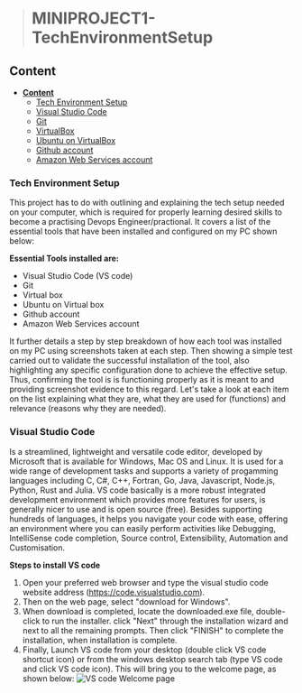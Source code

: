 ># **MINIPROJECT1-TechEnvironmentSetup**
## **Content**
- [**Content**](#content)
  - [Tech Environment Setup](#tech-environment-setup)
  - [Visual Studio Code](#visual-studio-code)
  - [Git](#git)
  - [VirtualBox](#virtualbox)
  - [Ubuntu on VirtualBox](#ubuntu-on-virtualbox)
  - [Github account](#github-account)
  - [Amazon Web Services account](#amazon-web-services-account)
### Tech Environment Setup
This project has to do with outlining and explaining the tech setup needed on your computer, which is required for properly learning desired skills to become a practising Devops Engineer/practional. It covers a list of the essential tools that have been installed and configured on my PC shown below:

**Essential Tools installed are:**

  - Visual Studio Code (VS code)
  - Git
  - Virtual box
  - Ubuntu on Virtual box
  - Github account
  - Amazon Web Services account
  
It further details a step by step breakdown of how each tool was installed on my PC using screenshots taken at each step. Then showing a simple test carried out to validate the successful installation of the tool, also highlighting any specific configuration done to achieve the effective setup. Thus, confirming the tool is is functioning properly as it is meant to and providing screenshot evidence to this regard. Let's take a look at each item on the list explaining what they are, what they are used for (functions) and relevance (reasons why they are needed).

### Visual Studio Code

Is a streamlined, lightweight and versatile code editor, developed by Microsoft that is available for Windows, Mac OS and Linux. It is used for a wide range of development tasks and supports a variety of progamming languages including C, C#, C++, Fortran, Go, Java, Javascript, Node.js, Python, Rust and Julia. VS code basically is a more robust integrated development environment which provides more features for users, is generally nicer to use and is open source (free). Besides supporting hundreds of languages, it helps you navigate your code with ease, offering an environment where you can easily perform activities like Debugging, IntelliSense code completion, Source control, Extensibility, Automation and Customisation.

**Steps to install VS code**
1. Open your preferred web browser and type the visual studio code website address (https://code.visualstudio.com).
3. Then on the web page, select "download for Windows".
4. When download is completed, locate the downloaded.exe file, double-click to run the installer. click "Next" through the installation wizard and next to all the remaining prompts. Then click "FINISH" to complete the installation, when installation is complete.
5. Finally, Launch VS code from your desktop (double click VS code shortcut icon) or from the windows desktop search tab (type VS code and click VS code icon). This will bring you to the welcome page, as shown below:
![VS code Welcome page](https://github.com/user-attachments/assets/e288a48d-3a8d-4aba-8a00-9db349caf4aa)

  
